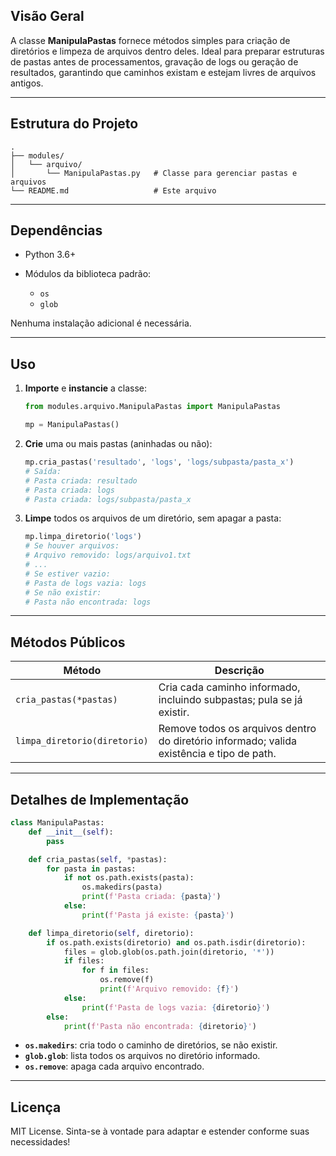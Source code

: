 ## Visão Geral

A classe **ManipulaPastas** fornece métodos simples para criação de diretórios e limpeza de arquivos dentro deles. Ideal para preparar estruturas de pastas antes de processamentos, gravação de logs ou geração de resultados, garantindo que caminhos existam e estejam livres de arquivos antigos.

---

## Estrutura do Projeto

```
.
├── modules/
│   └── arquivo/
│       └── ManipulaPastas.py   # Classe para gerenciar pastas e arquivos
└── README.md                   # Este arquivo
```

---

## Dependências

* Python 3.6+

* Módulos da biblioteca padrão:
  
  * `os`
  * `glob`

Nenhuma instalação adicional é necessária.

---

## Uso

1. **Importe** e **instancie** a classe:
   
   ```python
   from modules.arquivo.ManipulaPastas import ManipulaPastas
   
   mp = ManipulaPastas()
   ```

2. **Crie** uma ou mais pastas (aninhadas ou não):
   
   ```python
   mp.cria_pastas('resultado', 'logs', 'logs/subpasta/pasta_x')
   # Saída:
   # Pasta criada: resultado
   # Pasta criada: logs
   # Pasta criada: logs/subpasta/pasta_x
   ```

3. **Limpe** todos os arquivos de um diretório, sem apagar a pasta:
   
   ```python
   mp.limpa_diretorio('logs')
   # Se houver arquivos:
   # Arquivo removido: logs/arquivo1.txt
   # ...
   # Se estiver vazio:
   # Pasta de logs vazia: logs
   # Se não existir:
   # Pasta não encontrada: logs
   ```

---

## Métodos Públicos

| Método                       | Descrição                                                                                 |
| ---------------------------- | ----------------------------------------------------------------------------------------- |
| `cria_pastas(*pastas)`       | Cria cada caminho informado, incluindo subpastas; pula se já existir.                     |
| `limpa_diretorio(diretorio)` | Remove todos os arquivos dentro do diretório informado; valida existência e tipo de path. |

---

## Detalhes de Implementação

```python
class ManipulaPastas:
    def __init__(self):
        pass

    def cria_pastas(self, *pastas):
        for pasta in pastas:
            if not os.path.exists(pasta):
                os.makedirs(pasta)
                print(f'Pasta criada: {pasta}')
            else:
                print(f'Pasta já existe: {pasta}')

    def limpa_diretorio(self, diretorio):
        if os.path.exists(diretorio) and os.path.isdir(diretorio):
            files = glob.glob(os.path.join(diretorio, '*'))
            if files:
                for f in files:
                    os.remove(f)
                    print(f'Arquivo removido: {f}')
            else:
                print(f'Pasta de logs vazia: {diretorio}')
        else:
            print(f'Pasta não encontrada: {diretorio}')
```

* **`os.makedirs`**: cria todo o caminho de diretórios, se não existir.
* **`glob.glob`**: lista todos os arquivos no diretório informado.
* **`os.remove`**: apaga cada arquivo encontrado.

---

## Licença

MIT License. Sinta-se à vontade para adaptar e estender conforme suas necessidades!
